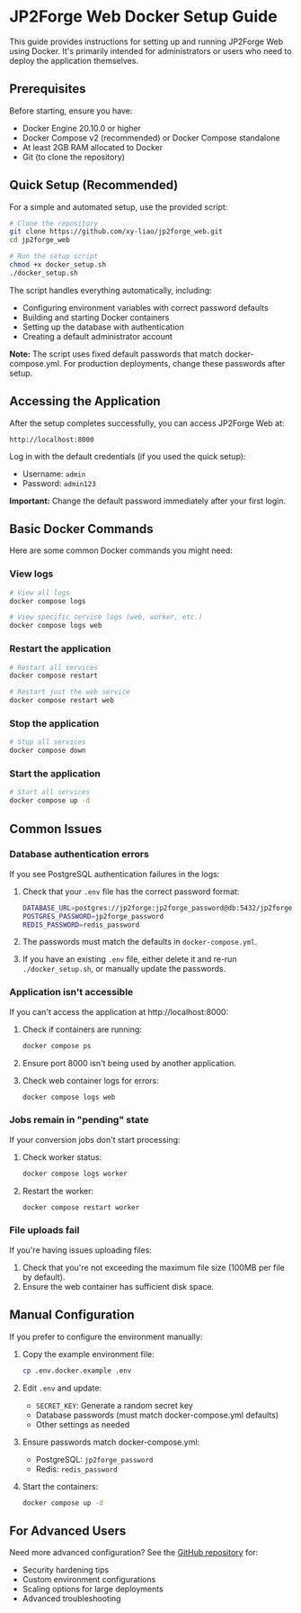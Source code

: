 # JP2Forge Web Docker Setup Guide

This guide provides instructions for setting up and running JP2Forge Web using Docker. It's primarily intended for administrators or users who need to deploy the application themselves.

## Prerequisites

Before starting, ensure you have:

- Docker Engine 20.10.0 or higher
- Docker Compose v2 (recommended) or Docker Compose standalone
- At least 2GB RAM allocated to Docker
- Git (to clone the repository)

## Quick Setup (Recommended)

For a simple and automated setup, use the provided script:

```bash
# Clone the repository
git clone https://github.com/xy-liao/jp2forge_web.git
cd jp2forge_web

# Run the setup script
chmod +x docker_setup.sh
./docker_setup.sh
```

The script handles everything automatically, including:
- Configuring environment variables with correct password defaults
- Building and starting Docker containers
- Setting up the database with authentication
- Creating a default administrator account

**Note:** The script uses fixed default passwords that match docker-compose.yml. For production deployments, change these passwords after setup.

## Accessing the Application

After the setup completes successfully, you can access JP2Forge Web at:

```
http://localhost:8000
```

Log in with the default credentials (if you used the quick setup):
- Username: `admin`
- Password: `admin123`

**Important:** Change the default password immediately after your first login.

## Basic Docker Commands

Here are some common Docker commands you might need:

### View logs

```bash
# View all logs
docker compose logs

# View specific service logs (web, worker, etc.)
docker compose logs web
```

### Restart the application

```bash
# Restart all services
docker compose restart

# Restart just the web service
docker compose restart web
```

### Stop the application

```bash
# Stop all services
docker compose down
```

### Start the application

```bash
# Start all services
docker compose up -d
```

## Common Issues

### Database authentication errors

If you see PostgreSQL authentication failures in the logs:

1. Check that your `.env` file has the correct password format:
   ```bash
   DATABASE_URL=postgres://jp2forge:jp2forge_password@db:5432/jp2forge
   POSTGRES_PASSWORD=jp2forge_password
   REDIS_PASSWORD=redis_password
   ```

2. The passwords must match the defaults in `docker-compose.yml`.

3. If you have an existing `.env` file, either delete it and re-run `./docker_setup.sh`, or manually update the passwords.

### Application isn't accessible

If you can't access the application at http://localhost:8000:

1. Check if containers are running:
   ```bash
   docker compose ps
   ```

2. Ensure port 8000 isn't being used by another application.

3. Check web container logs for errors:
   ```bash
   docker compose logs web
   ```

### Jobs remain in "pending" state

If your conversion jobs don't start processing:

1. Check worker status:
   ```bash
   docker compose logs worker
   ```

2. Restart the worker:
   ```bash
   docker compose restart worker
   ```

### File uploads fail

If you're having issues uploading files:

1. Check that you're not exceeding the maximum file size (100MB per file by default).
2. Ensure the web container has sufficient disk space.

## Manual Configuration

If you prefer to configure the environment manually:

1. Copy the example environment file:
   ```bash
   cp .env.docker.example .env
   ```

2. Edit `.env` and update:
   - `SECRET_KEY`: Generate a random secret key
   - Database passwords (must match docker-compose.yml defaults)
   - Other settings as needed

3. Ensure passwords match docker-compose.yml:
   - PostgreSQL: `jp2forge_password`
   - Redis: `redis_password`

4. Start the containers:
   ```bash
   docker compose up -d
   ```

## For Advanced Users

Need more advanced configuration? See the [GitHub repository](https://github.com/xy-liao/jp2forge) for:
- Security hardening tips
- Custom environment configurations
- Scaling options for large deployments
- Advanced troubleshooting